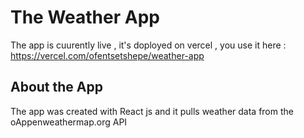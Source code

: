 # The Weather App

The app is cuurently live , it's doployed on vercel , you  use it here : https://vercel.com/ofentsetshepe/weather-app

## About the App
The app was created with React js and it pulls weather data from the oAppenweathermap.org API
